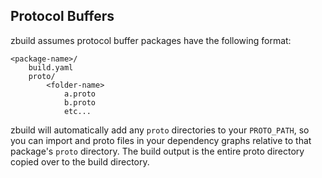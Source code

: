 ## Protocol Buffers

zbuild assumes protocol buffer packages have the following format:

    <package-name>/
        build.yaml
        proto/
            <folder-name>
                a.proto
                b.proto
                etc...

zbuild will automatically add any `proto` directories to your `PROTO_PATH`, so you can import and proto files in your dependency graphs relative to that package's `proto` directory. The build output is the entire proto directory copied over to the build directory.
